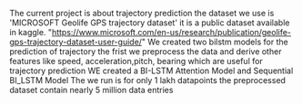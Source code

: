 The current project is about trajectory prediction the dataset we use is 'MICROSOFT Geolife GPS trajectory dataset' it is a public dataset available in kaggle.
"https://www.microsoft.com/en-us/research/publication/geolife-gps-trajectory-dataset-user-guide/"
We created two bilstm models for the prediction of trajectory 
the frist we preprocess the data and derive other features like speed, acceleration,pitch, bearing which are useful for trajectory prediction
WE created a BI-LSTM Attention Model and Sequential BI_LSTM Model
The we run is for only 1 lakh datapoints the preprocessed dataset contain nearly 5 million data entries 

